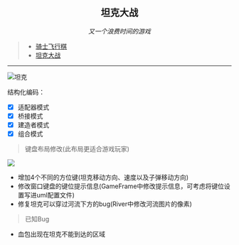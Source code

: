 <p align=center><h2 align=center><strong>坦克大战</strong></h2><i><p align=center>又一个浪费时间的游戏</p></i></p>

> - [骑士飞行棋](https://github.com/ourfor/Game_java/tree/chess)
> - [坦克大战](https://github.com/ourfor/Game_java/tree/tank)

---


![坦克](https://i.loli.net/2018/11/14/5bec1a568de72.png)


结构化编码：
- [x] 适配器模式
- [x] 桥接模式
- [x] 建造者模式
- [x] 组合模式

> 键盘布局修改(此布局更适合游戏玩家)

![](https://i.loli.net/2018/11/26/5bfb896ddacaa.png)

- 增加4个不同的方位键(坦克移动方向、速度以及子弹移动方向)
- 修改窗口键盘的键位提示信息(GameFrame中修改提示信息，可考虑将键位设置写进uml配置文件)
- 修复坦克可以穿过河流下方的bug(River中修改河流图片的像素)

> 已知Bug

- 血包出现在坦克不能到达的区域
